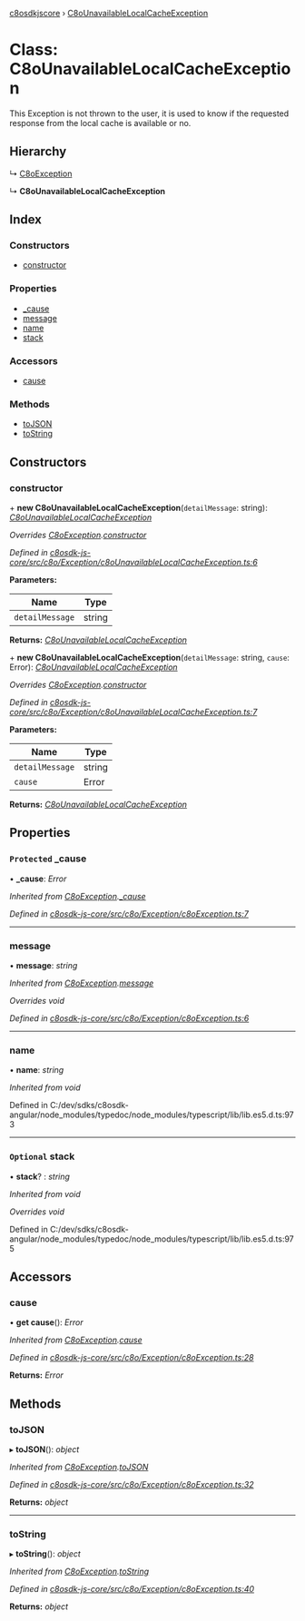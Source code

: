 [c8osdkjscore](../README.md) › [C8oUnavailableLocalCacheException](c8ounavailablelocalcacheexception.md)

# Class: C8oUnavailableLocalCacheException

This Exception is not thrown to the user, it is used to know if the requested response from the local cache is available or no.

## Hierarchy

  ↳ [C8oException](c8oexception.md)

  ↳ **C8oUnavailableLocalCacheException**

## Index

### Constructors

* [constructor](c8ounavailablelocalcacheexception.md#constructor)

### Properties

* [_cause](c8ounavailablelocalcacheexception.md#protected-_cause)
* [message](c8ounavailablelocalcacheexception.md#message)
* [name](c8ounavailablelocalcacheexception.md#name)
* [stack](c8ounavailablelocalcacheexception.md#optional-stack)

### Accessors

* [cause](c8ounavailablelocalcacheexception.md#cause)

### Methods

* [toJSON](c8ounavailablelocalcacheexception.md#tojson)
* [toString](c8ounavailablelocalcacheexception.md#tostring)

## Constructors

###  constructor

\+ **new C8oUnavailableLocalCacheException**(`detailMessage`: string): *[C8oUnavailableLocalCacheException](c8ounavailablelocalcacheexception.md)*

*Overrides [C8oException](c8oexception.md).[constructor](c8oexception.md#constructor)*

*Defined in [c8osdk-js-core/src/c8o/Exception/c8oUnavailableLocalCacheException.ts:6](https://github.com/convertigo/c8osdk-angular/blob/6016c77/src/c8o/Exception/c8oUnavailableLocalCacheException.ts#L6)*

**Parameters:**

Name | Type |
------ | ------ |
`detailMessage` | string |

**Returns:** *[C8oUnavailableLocalCacheException](c8ounavailablelocalcacheexception.md)*

\+ **new C8oUnavailableLocalCacheException**(`detailMessage`: string, `cause`: Error): *[C8oUnavailableLocalCacheException](c8ounavailablelocalcacheexception.md)*

*Overrides [C8oException](c8oexception.md).[constructor](c8oexception.md#constructor)*

*Defined in [c8osdk-js-core/src/c8o/Exception/c8oUnavailableLocalCacheException.ts:7](https://github.com/convertigo/c8osdk-angular/blob/6016c77/src/c8o/Exception/c8oUnavailableLocalCacheException.ts#L7)*

**Parameters:**

Name | Type |
------ | ------ |
`detailMessage` | string |
`cause` | Error |

**Returns:** *[C8oUnavailableLocalCacheException](c8ounavailablelocalcacheexception.md)*

## Properties

### `Protected` _cause

• **_cause**: *Error*

*Inherited from [C8oException](c8oexception.md).[_cause](c8oexception.md#protected-_cause)*

*Defined in [c8osdk-js-core/src/c8o/Exception/c8oException.ts:7](https://github.com/convertigo/c8osdk-angular/blob/6016c77/src/c8o/Exception/c8oException.ts#L7)*

___

###  message

• **message**: *string*

*Inherited from [C8oException](c8oexception.md).[message](c8oexception.md#message)*

*Overrides void*

*Defined in [c8osdk-js-core/src/c8o/Exception/c8oException.ts:6](https://github.com/convertigo/c8osdk-angular/blob/6016c77/src/c8o/Exception/c8oException.ts#L6)*

___

###  name

• **name**: *string*

*Inherited from void*

Defined in C:/dev/sdks/c8osdk-angular/node_modules/typedoc/node_modules/typescript/lib/lib.es5.d.ts:973

___

### `Optional` stack

• **stack**? : *string*

*Inherited from void*

*Overrides void*

Defined in C:/dev/sdks/c8osdk-angular/node_modules/typedoc/node_modules/typescript/lib/lib.es5.d.ts:975

## Accessors

###  cause

• **get cause**(): *Error*

*Inherited from [C8oException](c8oexception.md).[cause](c8oexception.md#cause)*

*Defined in [c8osdk-js-core/src/c8o/Exception/c8oException.ts:28](https://github.com/convertigo/c8osdk-angular/blob/6016c77/src/c8o/Exception/c8oException.ts#L28)*

**Returns:** *Error*

## Methods

###  toJSON

▸ **toJSON**(): *object*

*Inherited from [C8oException](c8oexception.md).[toJSON](c8oexception.md#tojson)*

*Defined in [c8osdk-js-core/src/c8o/Exception/c8oException.ts:32](https://github.com/convertigo/c8osdk-angular/blob/6016c77/src/c8o/Exception/c8oException.ts#L32)*

**Returns:** *object*

___

###  toString

▸ **toString**(): *object*

*Inherited from [C8oException](c8oexception.md).[toString](c8oexception.md#tostring)*

*Defined in [c8osdk-js-core/src/c8o/Exception/c8oException.ts:40](https://github.com/convertigo/c8osdk-angular/blob/6016c77/src/c8o/Exception/c8oException.ts#L40)*

**Returns:** *object*
